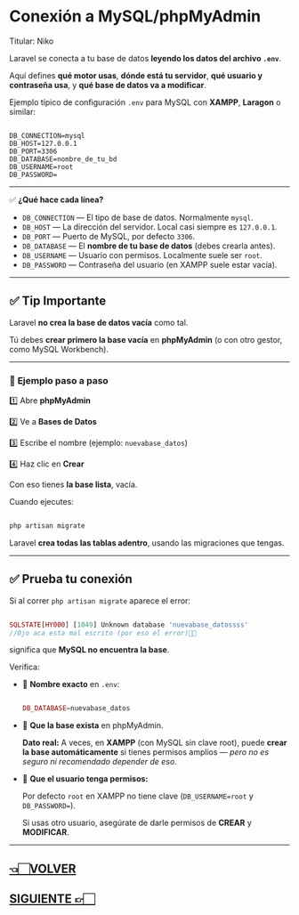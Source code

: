 # Conexión a MySQL/phpMyAdmin

Titular: Niko

Laravel se conecta a tu base de datos **leyendo los datos del archivo `.env`**.

Aquí defines **qué motor usas**, **dónde está tu servidor**, **qué usuario y contraseña usa**, y **qué base de datos va a modificar**.

Ejemplo típico de configuración `.env` para MySQL con **XAMPP**, **Laragon** o similar:

```

DB_CONNECTION=mysql
DB_HOST=127.0.0.1
DB_PORT=3306
DB_DATABASE=nombre_de_tu_bd
DB_USERNAME=root
DB_PASSWORD=

```

---

✅ **¿Qué hace cada línea?**

- `DB_CONNECTION` — El tipo de base de datos. Normalmente `mysql`.
- `DB_HOST` — La dirección del servidor. Local casi siempre es `127.0.0.1`.
- `DB_PORT` — Puerto de MySQL, por defecto `3306`.
- `DB_DATABASE` — El **nombre de tu base de datos** (debes crearla antes).
- `DB_USERNAME` — Usuario con permisos. Localmente suele ser `root`.
- `DB_PASSWORD` — Contraseña del usuario (en XAMPP suele estar vacía).

---

## ✅ **Tip Importante**

Laravel **no crea la base de datos vacía** como tal.

Tú debes **crear primero la base vacía** en **phpMyAdmin** (o con otro gestor, como MySQL Workbench).

---

### 📌 **Ejemplo paso a paso**

1️⃣ Abre **phpMyAdmin**

2️⃣ Ve a **Bases de Datos**

3️⃣ Escribe el nombre (ejemplo: `nuevabase_datos`)

4️⃣ Haz clic en **Crear**

Con eso tienes **la base lista**, vacía.

Cuando ejecutes:

```bash

php artisan migrate

```

Laravel **crea todas las tablas adentro**, usando las migraciones que tengas.

---

## ✅ **Prueba tu conexión**

Si al correr `php artisan migrate` aparece el error:

```php

SQLSTATE[HY000] [1049] Unknown database 'nuevabase_datossss'
//Ojo aca esta mal escrito (por eso el error)☝🏻
```

significa que **MySQL no encuentra la base**.

Verifica:

- 📌 **Nombre exacto** en `.env`:
    
    ```php
    
    DB_DATABASE=nuevabase_datos
    
    ```
    
- 📌 **Que la base exista** en phpMyAdmin.
    
    **Dato real:** A veces, en **XAMPP** (con MySQL sin clave root), puede **crear la base automáticamente** si tienes permisos amplios — *pero no es seguro ni recomendado depender de eso.*
    
- 📌 **Que el usuario tenga permisos:**
    
    Por defecto `root` en XAMPP no tiene clave (`DB_USERNAME=root` y `DB_PASSWORD=`).
    
    Si usas otro usuario, asegúrate de darle permisos de **CREAR** y **MODIFICAR**.
    

---

## [👈🏻VOLVER](Laravel%20index.md)

## [SIGUIENTE 👉🏻](Crear%20y%20ejecutar%20migraciones.md)